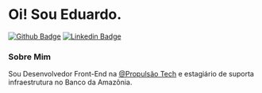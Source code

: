 # Oi! Sou Eduardo. 

[![Github Badge](https://img.shields.io/badge/-Github-000?style=flat-square&logo=Github&logoColor=white&link=https://github.com/eeduardoliveira)](https://github.com/eeduardoliveira)
[![Linkedin Badge](https://img.shields.io/badge/-LinkedIn-blue?style=flat-square&logo=Linkedin&logoColor=white&link=https://www.linkedin.com/in/eeduardoliveira/)](https://www.linkedin.com/in/eeduardoliveira/)

### Sobre Mim
Sou Desenvolvedor Front-End na [@Propulsão Tech](https://www.instagram.com/propulsaotech) e estagiário de suporta  infraestrutura no Banco da Amazônia. 

